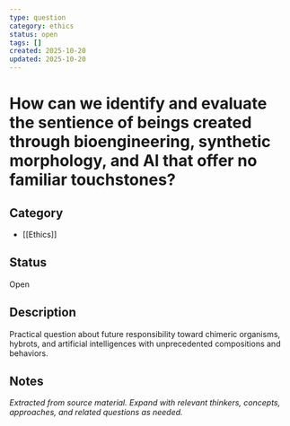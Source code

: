 ```yaml
---
type: question
category: ethics
status: open
tags: []
created: 2025-10-20
updated: 2025-10-20
---
```


# How can we identify and evaluate the sentience of beings created through bioengineering, synthetic morphology, and AI that offer no familiar touchstones?

## Category

- [[Ethics]]

## Status

Open

## Description

Practical question about future responsibility toward chimeric organisms, hybrots, and artificial intelligences with unprecedented compositions and behaviors.

## Notes

*Extracted from source material. Expand with relevant thinkers, concepts, approaches, and related questions as needed.*
